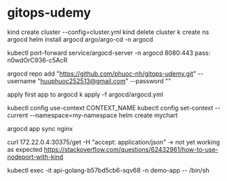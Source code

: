 # gitops-udemy

kind create cluster --config=cluster.yml
kind delete cluster
k create ns argocd
helm install argocd argo/argo-cd -n argocd

kubectl port-forward service/argocd-server -n argocd 8080:443
pass: n0wdOrC936-c5AcR

argocd repo add "https://github.com/phuoc-nh/gitops-udemy.git" --username "huuphuoc252513@gmail.com" --password ""

apply first app to argocd
k apply -f argocd/argocd.yml

kubectl config use-context CONTEXT_NAME
kubectl config set-context --current --namespace=my-namespace
helm create mychart

argocd app sync nginx	


<!-- k get svc to get port -->
<!-- k get nodes to get exposed ip -->

curl 172.22.0.4:30375/get -H "accept: application/json" -> not yet working as expected
https://stackoverflow.com/questions/62432961/how-to-use-nodeport-with-kind

kubectl exec -it api-golang-b57bd5cb6-sqv68 -n demo-app -- /bin/sh
